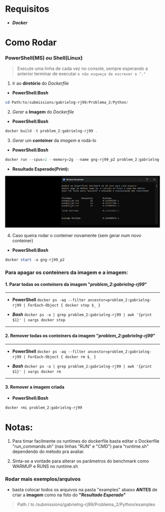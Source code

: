 # Requisitos
- ***Docker***

# Como Rodar
### PowerShell(MS)  *ou*  Shell(Linux)
> Execute uma linha de cada vez no console, sempre esperando a anterior terminar de executar
`e não esqueça de escrever o "."`

1. Ir ao **diretório** do *Dockerfile*
- **PowerShell**/***Bash***
```PowerShell
cd Path/to/submissions/gabrielng-rj99/Problema_2/Python/
```


2. *Gerar* a **Imagem** do *Dockerfile*
- **PowerShell**/***Bash***
```PowerShell
docker build -t problem_2:gabrielng-rj99 . 
```

3. *Gerar* um **conteiner** da *imagem* e rodá-lo
- **PowerShell**/***Bash***
```PowerShell
docker run --cpus=2 --memory=2g --name gng-rj99_p2 problem_2:gabrielng-rj99
```

- **Resultado Esperado(Print):**

![ExpectedShellPrint](./print.png)


4. Caso queira rodar o conteiner novamente (sem gerar num novo conteiner)
- **PowerShell**/***Bash***
```PowerShell
docker start -a gng-rj99_p2
```


### Para apagar os conteiners da imagem e a imagem:

#### 1. Parar todas os conteiners da imagem "*problem_2:gabrielng-rj99*"

---

- **PowerShell** `docker ps -aq --filter ancestor=problem_2:gabrielng-rj99 | ForEach-Object { docker stop $_ }`

- ***Bash*** `docker ps -a | grep problem_2:gabrielng-rj99 | awk '{print $1}' | xargs docker stop`

---

#### 2. Remover todas os conteiners da imagem "*problem_2:gabrielng-rj99*"

---

- **PowerShell** `docker ps -aq --filter ancestor=problem_2:gabrielng-rj99 | ForEach-Object { docker rm $_ }`

- ***Bash*** `docker ps -a | grep problem_2:gabrielng-rj99 | awk '{print $1}' | xargs docker rm`

--- 

#### 3. Remover a imagem criada
- **PowerShell**/***Bash***
```bash
docker rmi problem_2:gabrielng-rj99
```

# Notas:

1. Para timar facilmente os runtimes do dockerfile basta editar o Dockerfile "run_commands.sh" (nas linhas "RUN" e "CMD") para "runtime.sh" dependendo do método pra avaliar.

2. Sinta-se a vontade para alterar os parâmetros do benchmark como 
WARMUP e RUNS no runtime.sh

### Rodar mais exemplos/arquivos
- basta colocar todos os arquivos na pasta "examples" abaixo **ANTES** de criar a **imagem** como na foto do **"*Resultado Esperado*"**
> Path / to /submissions/gabrielng-rj99/Problema_2/Python/examples